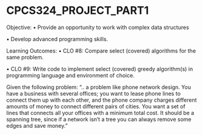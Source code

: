 # CPCS324_PROJECT_PART1
Objective:
• Provide an opportunity to work with complex data structures 

• Develop advanced programming skills. 

Learning Outcomes:
• CLO #8: Compare select (covered) algorithms for the same problem. 

• CLO #9: Write code to implement select (covered) greedy algorithm(s) in programming 
language and environment of choice.

Given the following problem: 
“.. a problem like phone network design. You have a business with several offices; 
you want to lease phone lines to connect them up with each other, and the phone company 
charges different amounts of money to connect different pairs of cities. You want a set of 
lines that connects all your offices with a minimum total cost. It should be a spanning tree, 
since if a network isn’t a tree you can always remove some edges and save money.”
